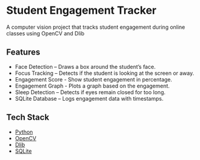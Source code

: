 # Student Engagement Tracker

A computer vision project that tracks student engagement during online classes using OpenCV and Dlib

## Features
* Face Detection – Draws a box around the student’s face.
* Focus Tracking – Detects if the student is looking at the screen or away.
* Engagement Score - Show student engagement in percentage.
* Engagement Graph - Plots a graph based on the engagement.
* Sleep Detection – Detects if eyes remain closed for too long.
* SQLite Database – Logs engagement data with timestamps.

## Tech Stack
* [Python](https://www.python.org/)
* [OpenCV](https://opencv.org/)
* [Dlib](https://dlib.net/)
* [SQLite](https://www.sqlite.org/)
